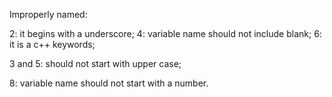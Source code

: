 Improperly named:

2: it begins with a underscore;
4: variable name should not include blank;
6: it is a c++ keywords;

3 and 5: should not start with upper case;

8: variable name should not start with a number.
